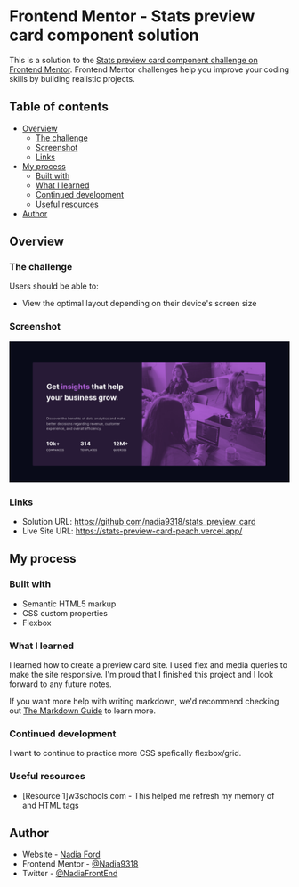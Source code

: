 # Frontend Mentor - Stats preview card component solution

This is a solution to the [Stats preview card component challenge on Frontend Mentor](https://www.frontendmentor.io/challenges/stats-preview-card-component-8JqbgoU62). Frontend Mentor challenges help you improve your coding skills by building realistic projects. 

## Table of contents

- [Overview](#overview)
  - [The challenge](#the-challenge)
  - [Screenshot](#screenshot)
  - [Links](#links)
- [My process](#my-process)
  - [Built with](#built-with)
  - [What I learned](#what-i-learned)
  - [Continued development](#continued-development)
  - [Useful resources](#useful-resources)
- [Author](#author)


## Overview

### The challenge

Users should be able to:

- View the optimal layout depending on their device's screen size

### Screenshot

![](./ScreenShot.jpg)


### Links

- Solution URL: https://github.com/nadia9318/stats_preview_card
- Live Site URL: https://stats-preview-card-peach.vercel.app/

## My process

### Built with

- Semantic HTML5 markup
- CSS custom properties
- Flexbox


### What I learned

I learned how to create a preview card site. I used flex and media queries to make the site responsive. I'm proud that I finished this project and I look forward to any future notes.


If you want more help with writing markdown, we'd recommend checking out [The Markdown Guide](https://www.markdownguide.org/) to learn more.

### Continued development

I want to continue to practice more CSS spefically flexbox/grid.

### Useful resources

- [Resource 1]w3schools.com - This helped me refresh my memory of and HTML tags


## Author

- Website - [Nadia Ford](nadia-ford.vercel.app)
- Frontend Mentor - [@Nadia9318](https://www.frontendmentor.io/profile/nadia9318)
- Twitter - [@NadiaFrontEnd](https://www.twitter.com/nadiafrontend)


